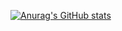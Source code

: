[![Anurag's GitHub stats](https://github-readme-stats.vercel.app/api?username=XiaoHan123-Download)](https://github.com/anuraghazra/github-readme-stats)
